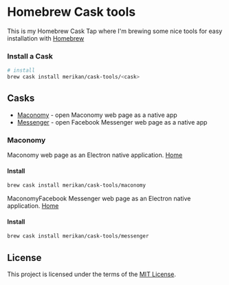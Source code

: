 # Homebrew Cask tools

This is my Homebrew Cask Tap where I'm brewing some nice tools for easy installation with [Homebrew](https://brew.sh/)

### Install a Cask
```bash
# install
brew cask install merikan/cask-tools/<cask>
```

## Casks
- [Maconomy](#Maconomy) - open Maconomy web page as a native app
- [Messenger](#Messenger) - open Facebook Messenger web page as a native app

### Maconomy
Maconomy web page as an Electron native application.
[Home](https://github.com/merikan/nativefier-apps)

#### Install
```bash
brew cask install merikan/cask-tools/maconomy
```

MaconomyFacebook Messenger web page as an Electron native application.
[Home](https://github.com/merikan/nativefier-apps)

#### Install
```bash
brew cask install merikan/cask-tools/messenger
```


## License

This project is licensed under the terms of the [MIT License](LICENSE).
